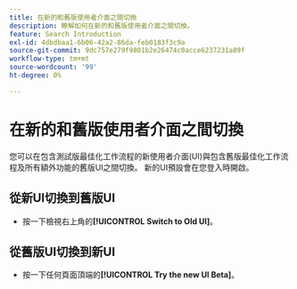 ```yaml
---
title: 在新的和舊版使用者介面之間切換
description: 瞭解如何在新的和舊版使用者介面之間切換。
feature: Search Introduction
exl-id: 4dbdbaa1-6b06-42a2-86da-feb0183f3c9a
source-git-commit: 9dc757e279f9801b2e26474c0acce6237231a89f
workflow-type: tm+mt
source-wordcount: '99'
ht-degree: 0%

---
```


# 在新的和舊版使用者介面之間切換

<!-- CHANGING ICONS/location/wording WITH GA. Need to update text in /help/search-social-commerce/getting-started/ui-switch.md file and delete this one. -->

<!--
You can switch between the new user interface (UI), which includes the default optimization workflow, and the legacy UI, which includes the legacy optimization workflow and all additional features. The new UI opens by default when you log in.

## Switch from the new UI to the legacy UI

* In the toolbar above the data table, click ![Switch to Old UI](/help/search-social-commerce/assets/switch-to-old-ui.png "Switch to Old UI")**[!UICONTROL Switch to Old UI]**.

## Switch from the legacy UI to the new UI

* In the upper right of any page, click **[!UICONTROL Switch to New UI]**.

 -->

您可以在包含<!-- default -->測試版最佳化工作流程的新使用者介面(UI)與包含舊版最佳化工作流程及所有額外功能的舊版UI之間切換。 新的UI預設會在您登入時開啟。

## 從新UI切換到舊版UI

* 按一下檢視右上角的&#x200B;**[!UICONTROL Switch to Old UI]**。

## 從舊版UI切換到新UI

* 按一下任何頁面頂端的&#x200B;**[!UICONTROL Try the new UI Beta]**。

<!--
>[!MORELIKETHIS]
>
>* [How the user interface is organized](user-interface.md)
-->
